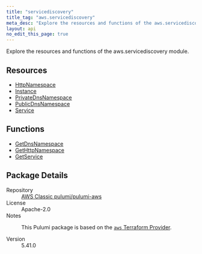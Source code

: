 ```yaml
---
title: "servicediscovery"
title_tag: "aws.servicediscovery"
meta_desc: "Explore the resources and functions of the aws.servicediscovery module."
layout: api
no_edit_this_page: true
---
```


<!-- WARNING: this file was generated by Pulumi Docs Generator. -->
<!-- Do not edit by hand unless you're certain you know what you are doing! -->

Explore the resources and functions of the aws.servicediscovery module.

<h2 id="resources">Resources</h2>
<ul class="api">
    <li><a href="httpnamespace/" title="HttpNamespace"><span class="api-symbol api-symbol--resource"></span>HttpNamespace</a></li>
    <li><a href="instance/" title="Instance"><span class="api-symbol api-symbol--resource"></span>Instance</a></li>
    <li><a href="privatednsnamespace/" title="PrivateDnsNamespace"><span class="api-symbol api-symbol--resource"></span>PrivateDnsNamespace</a></li>
    <li><a href="publicdnsnamespace/" title="PublicDnsNamespace"><span class="api-symbol api-symbol--resource"></span>PublicDnsNamespace</a></li>
    <li><a href="service/" title="Service"><span class="api-symbol api-symbol--resource"></span>Service</a></li>
</ul>

<h2 id="functions">Functions</h2>
<ul class="api">
    <li><a href="getdnsnamespace/" title="GetDnsNamespace"><span class="api-symbol api-symbol--function"></span>GetDnsNamespace</a></li>
    <li><a href="gethttpnamespace/" title="GetHttpNamespace"><span class="api-symbol api-symbol--function"></span>GetHttpNamespace</a></li>
    <li><a href="getservice/" title="GetService"><span class="api-symbol api-symbol--function"></span>GetService</a></li>
</ul>

<h2 id="package-details">Package Details</h2>
<dl class="package-details">
	<dt>Repository</dt>
	<dd><a href="https://github.com/pulumi/pulumi-aws">AWS Classic pulumi/pulumi-aws</a></dd>
	<dt>License</dt>
	<dd>Apache-2.0</dd>
	<dt>Notes</dt>
	<dd><p>This Pulumi package is based on the <a href="https://github.com/hashicorp/terraform-provider-aws"><code>aws</code> Terraform Provider</a>.</p>
</dd>
	<dt>Version</dt>
	<dd>5.41.0</dd>
</dl>

